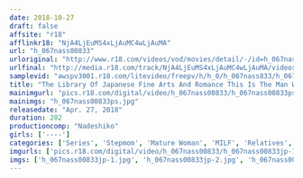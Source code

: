 ```yaml
---
date: 2018-10-27
draft: false
affsite: "r18"
afflinkr18: "NjA4LjEuMS4xLjAuMC4wLjAuMA"
url: "h_067nass00833"
urloriginal: "http://www.r18.com/videos/vod/movies/detail/-/id=h_067nass00833"
urlfinal: "http://media.r18.com/track/NjA4LjEuMS4xLjAuMC4wLjAuMA/videos/vod/movies/detail/-/id=h_067nass00833"
samplevid: "awspv3001.r18.com/litevideo/freepv/h/h_0/h_067nass833/h_067nass833_dmb_w.mp4"
title: "The Library Of Japanese Fine Arts And Romance This Is The Man Who Got My Mom Wet And Groveling Unforgiven Love"
mainimgurl: "pics.r18.com/digital/video/h_067nass00833/h_067nass00833ps.jpg"
mainimgs: "h_067nass00833ps.jpg"
releasedate: "Apr. 27, 2018"
duration: 202
productioncomp: "Nadeshiko"
girls: ['----']
categories: ['Series', 'Stepmom', 'Mature Woman', 'MILF', 'Relatives', 'Reluctant', 'Hi-Def']
imgurls: ['pics.r18.com/digital/video/h_067nass00833/h_067nass00833jp-1.jpg', 'pics.r18.com/digital/video/h_067nass00833/h_067nass00833jp-2.jpg', 'pics.r18.com/digital/video/h_067nass00833/h_067nass00833jp-3.jpg', 'pics.r18.com/digital/video/h_067nass00833/h_067nass00833jp-4.jpg', 'pics.r18.com/digital/video/h_067nass00833/h_067nass00833jp-5.jpg', 'pics.r18.com/digital/video/h_067nass00833/h_067nass00833jp-6.jpg', 'pics.r18.com/digital/video/h_067nass00833/h_067nass00833jp-7.jpg', 'pics.r18.com/digital/video/h_067nass00833/h_067nass00833jp-8.jpg', 'pics.r18.com/digital/video/h_067nass00833/h_067nass00833jp-9.jpg', 'pics.r18.com/digital/video/h_067nass00833/h_067nass00833jp-10.jpg', 'pics.r18.com/digital/video/h_067nass00833/h_067nass00833jp-11.jpg', 'pics.r18.com/digital/video/h_067nass00833/h_067nass00833jp-12.jpg', 'pics.r18.com/digital/video/h_067nass00833/h_067nass00833jp-13.jpg', 'pics.r18.com/digital/video/h_067nass00833/h_067nass00833jp-14.jpg', 'pics.r18.com/digital/video/h_067nass00833/h_067nass00833jp-15.jpg', 'pics.r18.com/digital/video/h_067nass00833/h_067nass00833jp-16.jpg', 'pics.r18.com/digital/video/h_067nass00833/h_067nass00833jp-17.jpg', 'pics.r18.com/digital/video/h_067nass00833/h_067nass00833jp-18.jpg', 'pics.r18.com/digital/video/h_067nass00833/h_067nass00833jp-19.jpg', 'pics.r18.com/digital/video/h_067nass00833/h_067nass00833jp-20.jpg']
imgs: ['h_067nass00833jp-1.jpg', 'h_067nass00833jp-2.jpg', 'h_067nass00833jp-3.jpg', 'h_067nass00833jp-4.jpg', 'h_067nass00833jp-5.jpg', 'h_067nass00833jp-6.jpg', 'h_067nass00833jp-7.jpg', 'h_067nass00833jp-8.jpg', 'h_067nass00833jp-9.jpg', 'h_067nass00833jp-10.jpg', 'h_067nass00833jp-11.jpg', 'h_067nass00833jp-12.jpg', 'h_067nass00833jp-13.jpg', 'h_067nass00833jp-14.jpg', 'h_067nass00833jp-15.jpg', 'h_067nass00833jp-16.jpg', 'h_067nass00833jp-17.jpg', 'h_067nass00833jp-18.jpg', 'h_067nass00833jp-19.jpg', 'h_067nass00833jp-20.jpg']
---
```

